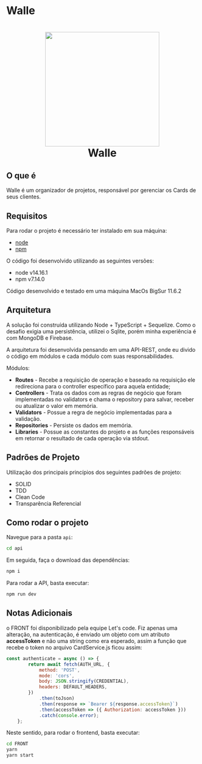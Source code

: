 # Walle

<h1 align="center">
  <img src="https://user-images.githubusercontent.com/39035667/162536752-096194ec-306a-4f1a-8520-63d94f3515c3.png" height="300"/>
  <br/>
  Walle </h1>


## O que é
Walle é um organizador de projetos, responsável por gerenciar os Cards de seus clientes.

## Requisitos
Para rodar o projeto é necessário ter instalado em sua máquina:
  - [node](https://nodejs.org/en/)
  - [npm](https://docs.npmjs.com/downloading-and-installing-node-js-and-npm)

O código foi desenvolvido utilizando as seguintes versões:
-	 node v14.16.1
-	 npm v7.14.0

Código desenvolvido e testado em uma máquina MacOs BigSur 11.6.2

## Arquitetura
A solução foi construída utilizando Node + TypeScript + Sequelize. Como o desafio exigia uma persistência, utilizei o Sqlite, porém minha experiência é com MongoDB e Firebase.

A arquitetura foi desenvolvida pensando em uma API-REST, onde eu divido o código em módulos e cada módulo com suas responsabilidades.

Módulos:
- **Routes** - Recebe a requisição de operação e baseado na requisição ele redireciona para o controller específico para aquela entidade;
- **Controllers** - Trata os dados  com as regras de negócio que foram implementadas no validators e chama o repository para salvar, receber ou atualizar o valor em memória.
- **Validators** - Possue a regra de negócio implementadas para a validação.
- **Repositories** - Persiste os dados em memória.
- **Libraries** - Possue as constantes do projeto e as funções responsáveis em retornar o resultado de cada operação via stdout.

## Padrões de Projeto
Utilização dos principais princípios dos seguintes padrões de projeto:
- SOLID
-	TDD
-	Clean Code
-	Transparência Referencial

## Como rodar o projeto
Navegue para a pasta `api`:
```bash
cd api
```
Em seguida, faça o download das dependências:
```bash
npm i
```
Para rodar a API, basta executar:
```bash
npm run dev
```

## Notas Adicionais
o FRONT foi disponibilizado pela equipe Let's code. Fiz apenas uma alteração, na autenticação, é enviado um objeto com um atributo **accessToken** e não uma string como era esperado, assim a função que recebe o token no arquivo CardService.js ficou assim:
```js
const authenticate = async () => {
        return await fetch(AUTH_URL, {
            method: 'POST',
            mode: 'cors',
            body: JSON.stringify(CREDENTIAL),
            headers: DEFAULT_HEADERS,
        })
            .then(toJson)
            .then(response => `Bearer ${response.accessToken}`)
            .then(accessToken => ({ Authorization: accessToken }))
            .catch(console.error);
    };
```

Neste sentido, para rodar o frontend, basta executar:

```bash
cd FRONT
yarn
yarn start
```
